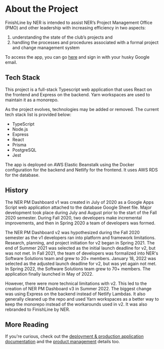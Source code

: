 # About the Project

FinishLine by NER is intended to assist NER’s Project Management Office (PMO) and other leadership with increasing efficiency in two aspects:

1. understanding the state of the club’s projects and
2. handling the processes and procedures associated with a formal project and change management system

To access the app, you can go [here](https://finishlinebyner.com) and sign in with your husky Google email.

## Tech Stack

This project is a full-stack Typescript web application that uses React on the frontend and Express on the backend. Yarn workspaces are used to maintain it as a monorepo.

As the project evolves, technologies may be added or removed.
The current tech stack list is provided below:

- TypeScript
- Node.js
- Express
- React
- Prisma
- PostgreSQL
- Jest

The app is deployed on AWS Elastic Beanstalk using the Docker configuration for the backend and Netlify for the frontend. It uses AWS RDS for the database.

## History

The NER PM Dashboard v1 was created in July of 2020 as a Google Apps Script web application attached to the database Google Sheet file.
Major development took place during July and August prior to the start of the Fall 2020 semester.
During Fall 2020, two developers make incremental improvements, and then in Spring 2020 a team of developers was formed.

The NER PM Dashboard v2 was hypothesized during the Fall 2020 semester as the v1 developers ran into platform and framework limitations.
Research, planning, and project initiation for v2 began in Spring 2021.
The end of Summer 2021 was selected as the initial launch deadline for v2, but was not met.
In Fall 2021, the team of developers was formalized into NER's Software Solutions team and grew to 20+ members.
January 18, 2022 was selected as the adjusted launch deadline for v2, but was yet again not met.
In Spring 2022, the Software Solutions team grew to 70+ members.
The application finally launched in May of 2022.

However, there were more technical limitations with v2. This led to the creation of NER PM Dashboard v3 in Summer 2022. The biggest change was using Express on the backend instead of Netlify Lambdas. It also generally cleaned up the repo and used Yarn workspaces as a better way to keep the monorepo instead of the workarounds used in v2. It was also rebranded to FinishLine by NER.

## More Reading

If you're curious, check out the [deployment & production application documentation](https://github.com/Northeastern-Electric-Racing/FinishLine/blob/develop/docs/Deployment.md) and the [product management](https://github.com/Northeastern-Electric-Racing/FinishLine/blob/develop/docs/ProductManagement.md) details too.
